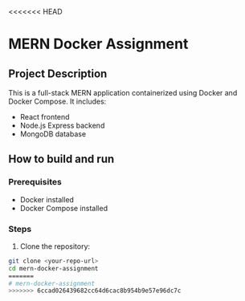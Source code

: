 <<<<<<< HEAD
# MERN Docker Assignment

## Project Description

This is a full-stack MERN application containerized using Docker and Docker Compose. It includes:

- React frontend
- Node.js Express backend
- MongoDB database

## How to build and run

### Prerequisites

- Docker installed
- Docker Compose installed

### Steps

1. Clone the repository:

```bash
git clone <your-repo-url>
cd mern-docker-assignment
=======
# mern-docker-assignment
>>>>>>> 6ccad026439682cc64d6cac8b954b9e57e96dc7c

